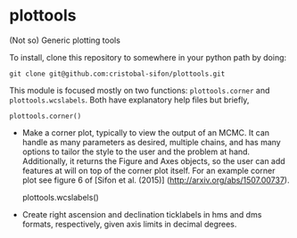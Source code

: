 # plottools
(Not so) Generic plotting tools

To install, clone this repository to somewhere in your python path by doing:

    git clone git@github.com:cristobal-sifon/plottools.git

This module is focused mostly on two functions: ``plottools.corner`` and ``plottools.wcslabels``. Both have explanatory help files but briefly,

    plottools.corner()

 * Make a corner plot, typically to view the output of an MCMC. It can handle as many parameters as desired, multiple chains, and has many options to tailor the style to the user and the problem at hand. Additionally, it returns the Figure and Axes objects, so the user can add features at will on top of the corner plot itself. For an example corner plot see figure 6 of [Sifon et al. (2015)] (http://arxiv.org/abs/1507.00737).

    plottools.wcslabels()

 * Create right ascension and declination ticklabels in hms and dms formats, respectively, given axis limits in decimal degrees.
